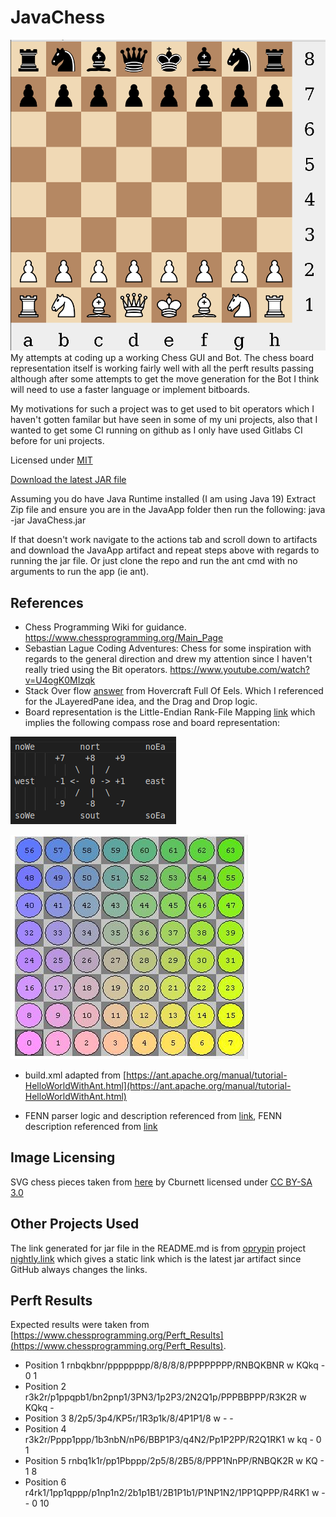 # JavaChess
![Chess Board pic](readmeImages/chessBoardPic.png)
My attempts at coding up a working Chess GUI and Bot. The chess board representation itself is working fairly well with all the perft results passing although after some attempts to get the move generation for the Bot I think will need to use a faster language or implement bitboards. 


My motivations for such a project was to get used to bit operators which I haven't gotten familar but have seen in some of my uni projects, also that I wanted to get some CI running on github as I only have used Gitlabs CI before for uni projects.

Licensed under [MIT](https://github.com/notbeckhamster/JavaChess/blob/main/LICENSE)


[Download the latest JAR file](https://nightly.link/notbeckhamster/JavaChess/workflows/ant/main/JavaApp.zip)

Assuming you do have Java Runtime installed (I am using Java 19)
Extract Zip file and ensure you are in the JavaApp folder then run the following: java -jar JavaChess.jar

If that doesn't work navigate to the actions tab and scroll down to artifacts and download the JavaApp artifact and repeat steps above with regards to running the jar file. Or just clone the repo and run the ant cmd with no arguments to run the app (ie ant). 

## References
* Chess Programming Wiki for guidance. https://www.chessprogramming.org/Main_Page
* Sebastian Lague Coding Adventures: Chess for some inspiration with regards to the general direction and drew my attention since I haven't really tried using the Bit operators. 
https://www.youtube.com/watch?v=U4ogK0MIzqk
* Stack Over flow [answer](https://stackoverflow.com/a/4687759) from Hovercraft Full Of Eels. Which I referenced for the JLayeredPane idea, and the Drag and Drop logic.
* Board representation is the Little-Endian Rank-File Mapping [link](https://www.chessprogramming.org/Square_Mapping_Considerations) which implies the following compass rose and board representation:

![compass rose](readmeImages/compassRose.png)


![chess board map](readmeImages/chessBoardMap.png)

* build.xml adapted from [https://ant.apache.org/manual/tutorial-HelloWorldWithAnt.html](https://ant.apache.org/manual/tutorial-HelloWorldWithAnt.html)

* FENN parser logic and description referenced from [link](http://www.fam-petzke.de/cp_fen_en.shtml), FENN description referenced from [link](https://www.chessprogramming.org/Forsyth-Edwards_Notation)
## Image Licensing
SVG chess pieces taken from [here](https://commons.wikimedia.org/wiki/Category:SVG_chess_pieces) by Cburnett licensed under [CC BY-SA 3.0](https://creativecommons.org/licenses/by-sa/3.0/)

## Other Projects Used 
The link generated for jar file in the README.md is from [oprypin](https://github.com/oprypin) project [nightly.link](https://github.com/oprypin/nightly.link) which gives a static link which is the latest jar artifact since GitHub always changes the links.

## Perft Results
Expected results were taken from [https://www.chessprogramming.org/Perft_Results](https://www.chessprogramming.org/Perft_Results). 
* Position 1 rnbqkbnr/pppppppp/8/8/8/8/PPPPPPPP/RNBQKBNR w KQkq - 0 1
* Position 2 r3k2r/p1ppqpb1/bn2pnp1/3PN3/1p2P3/2N2Q1p/PPPBBPPP/R3K2R w KQkq - 
* Position 3 8/2p5/3p4/KP5r/1R3p1k/8/4P1P1/8 w - - 
* Position 4 r3k2r/Pppp1ppp/1b3nbN/nP6/BBP1P3/q4N2/Pp1P2PP/R2Q1RK1 w kq - 0 1
* Position 5 rnbq1k1r/pp1Pbppp/2p5/8/2B5/8/PPP1NnPP/RNBQK2R w KQ - 1 8  
* Position 6 r4rk1/1pp1qppp/p1np1n2/2b1p1B1/2B1P1b1/P1NP1N2/1PP1QPPP/R4RK1 w - - 0 10 
